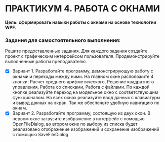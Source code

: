 # ПРАКТИКУМ 4. РАБОТА С ОКНАМИ

**Цель: сформировать навыки работы с окнами на основе технологии WPF.**

### Задания для самостоятельного выполнения:
Решите предоставленные задания. Для каждого задания создайте проект с графическим интерфейсом пользователя. Продемонстрируйте выполненные работы преподавателю.
- [x] Вариант 1. Разработайте программу, демонстрирующую работу с окнами и переходы между ними. На главном окне расположите 4 кнопки: Расчет среднего арифметического, Решение квадратного управления, Работа со списками, Работа с файлами. По каждой кнопке реализуйте переход на модельное окно с соответствующим функционалом. На всех окнах реализуйте ввод данных с клавиатуры и вывод данных на экран. Так же обеспечьте удобную навигацию по окнам. 
- [x] Вариант 2. Разработайте программу, состоящую из двух окон. В первом окне загрузите изображение в интерфейс с помощью OpenFileDialog, во втором окне по выбору из списка будет реализовано отображение изображений и сохранение изображений с помощью SaveFileDialog.
